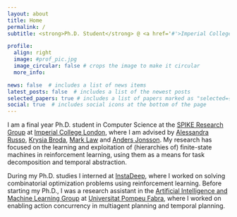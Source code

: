 ```yaml
---
layout: about
title: Home
permalink: /
subtitle: <strong>Ph.D. Student</strong> @ <a href='#'>Imperial College London</a>.

profile:
  align: right
  image: #prof_pic.jpg
  image_circular: false # crops the image to make it circular
  more_info: 

news: false  # includes a list of news items
latest_posts: false  # includes a list of the newest posts
selected_papers: true # includes a list of papers marked as "selected={true}"
social: true  # includes social icons at the bottom of the page
---
```


I am a final year Ph.D. student in Computer Science at the [SPIKE Research Group](https://spike.doc.ic.ac.uk/) at [Imperial College London](https://www.imperial.ac.uk/), where I am advised by [Alessandra Russo](https://www.imperial.ac.uk/people/a.russo), [Krysia Broda](https://wp.doc.ic.ac.uk/kb/), [Mark Law](https://www.doc.ic.ac.uk/~ml1909/) and [Anders Jonsson](https://www.upf.edu/web/anders-jonsson). My research has focused on the learning and exploitation of (hierarchies of) finite-state machines in reinforcement learning, using them as a means for task decomposition and temporal abstraction.

During my Ph.D. studies I interned at [InstaDeep](https://www.instadeep.com/), where I worked on solving combinatorial optimization problems using reinforcement learning. Before starting my Ph.D., I was a research assistant in the [Artificial Intelligence and Machine Learning Group](https://www.upf.edu/web/ai-ml/) at [Universitat Pompeu Fabra](https://www.upf.edu/), where I worked on enabling action concurrency in multiagent planning and temporal planning.
